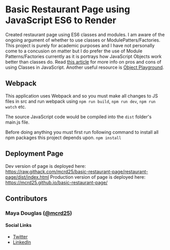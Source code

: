 # Basic Restaurant Page using JavaScript ES6 to Render
Created restaurant page using ES6 classes and modules.
I am aware of the ongoing argument of whether to use classes or ModulePatters/Factories. 
This project is purely for academic purposes and I have not personally come to a concusion on matter but I do prefer the use of Module Patterns/Factories currently as it is portrays how JavaScript Objects work better than classes do. 
Read [this article](https://medium.com/@rajaraodv/is-class-in-es6-the-new-bad-part-6c4e6fe1ee65) for more info on pros and cons of using Classes in JavaScript.
Another useful resource is [Object Playground](http://www.objectplayground.com/).

## Webpack
This application uses Webpack and so you must make all changes to JS files in src and run webpack using `npm run build`, `npm run dev`, `npm run watch` etc.

The source JavaScript code would be compiled into the `dist` folder's main.js file.

Before doing anything you must first run following command to install all npm packages this project depends upon.
`npm install`


## Deployment Page
Dev version of page is deployed here: https://raw.githack.com/mcrd25/basic-restaurant-page/restaurant-page/dist/index.html
Production version of page is deployed here: https://mcrd25.github.io/basic-restaurant-page/

## Contributors
### Maya Douglas ([@mcrd25](https://github.com/mcrd25))
#### Social Links
* [Twitter](https://twitter.com/mcrd25)
* [LinkedIn](https://www.linkedin.com/in/mayadouglas/)
